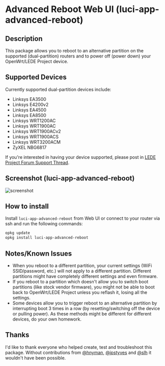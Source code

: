 # Advanced Reboot Web UI (luci-app-advanced-reboot)

## Description
This package allows you to reboot to an alternative partition on the supported (dual-partition) routers and to power off (power down) your OpenWrt/LEDE Project device.

## Supported Devices
Currently supported dual-partition devices include:
- Linksys EA3500
- Linksys E4200v2
- Linksys EA4500
- Linksys EA8500
- Linksys WRT1200AC
- Linksys WRT1900AC
- Linksys WRT1900ACv2
- Linksys WRT1900ACS
- Linksys WRT3200ACM
- ZyXEL NBG6817

If you're interested in having your device supported, please post in [LEDE Project Forum Support Thread](https://forum.lede-project.org/t/web-ui-to-reboot-to-another-partition-dual-partition-routers/3423).

## Screenshot (luci-app-advanced-reboot)
![screenshot](https://raw.githubusercontent.com/stangri/openwrt_packages/master/screenshots/luci-app-advanced-reboot/screenshot01.png "screenshot")

## How to install
Install ```luci-app-advanced-reboot``` from Web UI or connect to your router via ssh and run the following commands:
```sh
opkg update
opkg install luci-app-advanced-reboot
```

## Notes/Known Issues
- When you reboot to a different partition, your current settings (WiFi SSID/password, etc.) will not apply to a different partition. Different partitions might have completely different settings and even firmware.
- If you reboot to a partition which doesn't allow you to switch boot partitions (like stock vendor firmware), you might not be able to boot back to OpenWrt/LEDE Project unless you reflash it, losing all the settings.
- Some devices allow you to trigger reboot to an alternative partition by interrupting boot 3 times in a row (by resetting/switching off the device or pulling power). As these methods might be different for different devices, do your own homework.

## Thanks
I'd like to thank everyone who helped create, test and troubleshoot this package. Without contributions from [@hnyman](https://github.com/hnyman), [@jpstyves](https://github.com/jpstyves) and [@slh](https://github.com/pkgadd) it wouldn't have been possible.
